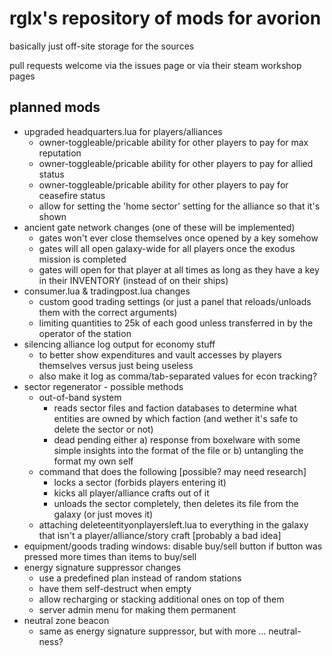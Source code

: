 # rglx's repository of mods for avorion

basically just off-site storage for the sources

pull requests welcome via the issues page or via their steam workshop pages


## planned mods
- upgraded headquarters.lua for players/alliances
	- owner-toggleable/pricable ability for other players to pay for max reputation
	- owner-toggleable/pricable ability for other players to pay for allied status
	- owner-toggleable/pricable ability for other players to pay for ceasefire status
	- allow for setting the 'home sector' setting for the alliance so that it's shown
- ancient gate network changes (one of these will be implemented)
	- gates won't ever close themselves once opened by a key somehow
	- gates will all open galaxy-wide for all players once the exodus mission is completed
	- gates will open for that player at all times as long as they have a key in their INVENTORY (instead of on their ships)
- consumer.lua & tradingpost.lua changes
	- custom good trading settings (or just a panel that reloads/unloads them with the correct arguments)
	- limiting quantities to 25k of each good unless transferred in by the operator of the station
- silencing alliance log output for economy stuff
	- to better show expenditures and vault accesses by players themselves versus just being useless
	- also make it log as comma/tab-separated values for econ tracking?
- sector regenerator - possible methods
	- out-of-band system
		- reads sector files and faction databases to determine what entities are owned by which faction (and wether it's safe to delete the sector or not)
		- dead pending either a) response from boxelware with some simple insights into the format of the file or b) untangling the format my own self 
	- command that does the following [possible? may need research]
		- locks a sector (forbids players entering it)
		- kicks all player/alliance crafts out of it
		- unloads the sector completely, then deletes its file from the galaxy (or just moves it)
	- attaching deleteentityonplayersleft.lua to everything in the galaxy that isn't a player/alliance/story craft [probably a bad idea]
- equipment/goods trading windows: disable buy/sell button if button was pressed more times than items to buy/sell
- energy signature suppressor changes
	- use a predefined plan instead of random stations
	- have them self-destruct when empty
	- allow recharging or stacking additional ones on top of them
	- server admin menu for making them permanent
- neutral zone beacon
	- same as energy signature suppressor, but with more ... neutral-ness?